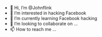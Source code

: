 - 👋 Hi, I’m @Johnflink
- 👀 I’m interested in hacking Facebook
- 🌱 I’m currently learning Facebook hacking
- 💞️ I’m looking to collaborate on ...
- 📫 How to reach me ...

<!---
Johnflink/Johnflink is a ✨ special ✨ repository because its `README.md` (this file) appears on your GitHub profile.
You can click the Preview link to take a look at your changes.
--->
